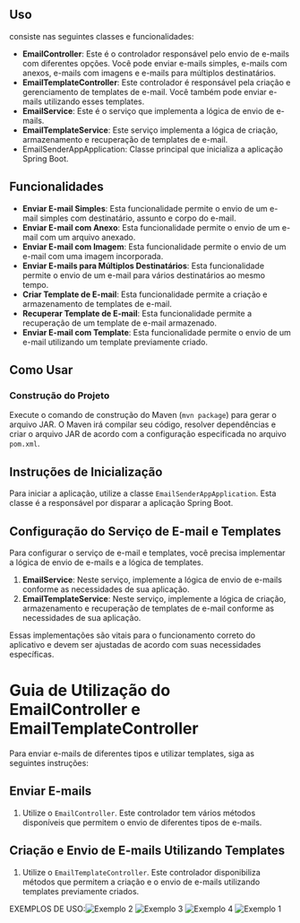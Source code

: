 ## Uso

 consiste nas seguintes classes e funcionalidades:

- **EmailController**: Este é o controlador responsável pelo envio de e-mails com diferentes opções. Você pode enviar e-mails simples, e-mails com anexos, e-mails com imagens e e-mails para múltiplos destinatários.
- **EmailTemplateController**: Este controlador é responsável pela criação e gerenciamento de templates de e-mail. Você também pode enviar e-mails utilizando esses templates.
- **EmailService**: Este é o serviço que implementa a lógica de envio de e-mails.
- **EmailTemplateService**: Este serviço implementa a lógica de criação, armazenamento e recuperação de templates de e-mail.
- EmailSenderAppApplication: Classe principal que inicializa a aplicação Spring Boot.

## Funcionalidades

- **Enviar E-mail Simples**: Esta funcionalidade permite o envio de um e-mail simples com destinatário, assunto e corpo do e-mail.
- **Enviar E-mail com Anexo**: Esta funcionalidade permite o envio de um e-mail com um arquivo anexado.
- **Enviar E-mail com Imagem**: Esta funcionalidade permite o envio de um e-mail com uma imagem incorporada.
- **Enviar E-mails para Múltiplos Destinatários**: Esta funcionalidade permite o envio de um e-mail para vários destinatários ao mesmo tempo.
- **Criar Template de E-mail**: Esta funcionalidade permite a criação e armazenamento de templates de e-mail.
- **Recuperar Template de E-mail**: Esta funcionalidade permite a recuperação de um template de e-mail armazenado.
- **Enviar E-mail com Template**: Esta funcionalidade permite o envio de um e-mail utilizando um template previamente criado.

## Como Usar

### Construção do Projeto

Execute o comando de construção do Maven (`mvn package`) para gerar o arquivo JAR. O Maven irá compilar seu código, resolver dependências e criar o arquivo JAR de acordo com a configuração especificada no arquivo `pom.xml`.

## Instruções de Inicialização

Para iniciar a aplicação, utilize a classe `EmailSenderAppApplication`. Esta classe é a responsável por disparar a aplicação Spring Boot.

## Configuração do Serviço de E-mail e Templates

Para configurar o serviço de e-mail e templates, você precisa implementar a lógica de envio de e-mails e a lógica de templates.

1. **EmailService**: Neste serviço, implemente a lógica de envio de e-mails conforme as necessidades de sua aplicação.
2. **EmailTemplateService**: Neste serviço, implemente a lógica de criação, armazenamento e recuperação de templates de e-mail conforme as necessidades de sua aplicação.

Essas implementações são vitais para o funcionamento correto do aplicativo e devem ser ajustadas de acordo com suas necessidades específicas.

# Guia de Utilização do EmailController e EmailTemplateController

Para enviar e-mails de diferentes tipos e utilizar templates, siga as seguintes instruções:

## Enviar E-mails

1. Utilize o `EmailController`. Este controlador tem vários métodos disponíveis que permitem o envio de diferentes tipos de e-mails.

## Criação e Envio de E-mails Utilizando Templates

1. Utilize o `EmailTemplateController`. Este controlador disponibiliza métodos que permitem a criação e o envio de e-mails utilizando templates previamente criados.

EXEMPLOS DE USO:![Exemplo 2](https://github.com/Componente-para-envio-de-emails/aplicacao/assets/94656946/2ca4199a-8811-40e6-a124-948ea3eb8384)
![Exemplo 3](https://github.com/Componente-para-envio-de-emails/aplicacao/assets/94656946/ddbb177b-fd7c-4f46-9fe6-112a69ecbfcf)
![Exemplo 4](https://github.com/Componente-para-envio-de-emails/aplicacao/assets/94656946/e94ca7f7-8936-4c00-a656-62a9fbbfc6fc)
![Exemplo 1](https://github.com/Componente-para-envio-de-emails/aplicacao/assets/94656946/2b41c1fa-d3c9-4550-9801-466009fe590b)
